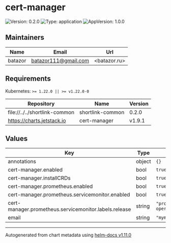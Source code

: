 # cert-manager

![Version: 0.2.0](https://img.shields.io/badge/Version-0.2.0-informational?style=flat-square) ![Type: application](https://img.shields.io/badge/Type-application-informational?style=flat-square) ![AppVersion: 1.0.0](https://img.shields.io/badge/AppVersion-1.0.0-informational?style=flat-square)

## Maintainers

| Name | Email | Url |
| ---- | ------ | --- |
| batazor | <batazor111@gmail.com> | <batazor.ru> |

## Requirements

Kubernetes: `>= 1.22.0 || >= v1.22.0-0`

| Repository | Name | Version |
|------------|------|---------|
| file://../../shortlink-common | shortlink-common | 0.2.0 |
| https://charts.jetstack.io | cert-manager | v1.9.1 |

## Values

| Key | Type | Default | Description |
|-----|------|---------|-------------|
| annotations | object | `{}` |  |
| cert-manager.enabled | bool | `true` |  |
| cert-manager.installCRDs | bool | `true` |  |
| cert-manager.prometheus.enabled | bool | `true` |  |
| cert-manager.prometheus.servicemonitor.enabled | bool | `true` |  |
| cert-manager.prometheus.servicemonitor.labels.release | string | `"prometheus-operator"` |  |
| email | string | `"mymail@gmail.com"` |  |

----------------------------------------------
Autogenerated from chart metadata using [helm-docs v1.11.0](https://github.com/norwoodj/helm-docs/releases/v1.11.0)
